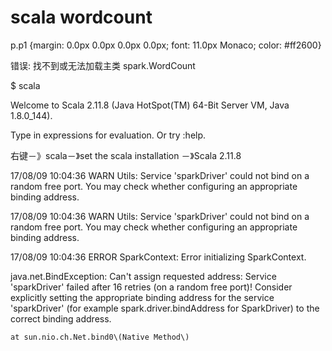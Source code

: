 # scala  wordcount

p.p1 {margin: 0.0px 0.0px 0.0px 0.0px; font: 11.0px Monaco; color: \#ff2600}

错误: 找不到或无法加载主类 spark.WordCount

$    scala

Welcome to Scala 2.11.8 \(Java HotSpot\(TM\) 64-Bit Server VM, Java 1.8.0\_144\).

Type in expressions for evaluation. Or try :help.

右键－》scala－》set the scala installation －》Scala 2.11.8

17/08/09 10:04:36 WARN Utils: Service 'sparkDriver' could not bind on a random free port. You may check whether configuring an appropriate binding address.

17/08/09 10:04:36 WARN Utils: Service 'sparkDriver' could not bind on a random free port. You may check whether configuring an appropriate binding address.

17/08/09 10:04:36 ERROR SparkContext: Error initializing SparkContext.

java.net.BindException: Can't assign requested address: Service 'sparkDriver' failed after 16 retries \(on a random free port\)! Consider explicitly setting the appropriate binding address for the service 'sparkDriver' \(for example spark.driver.bindAddress for SparkDriver\) to the correct binding address.

```
at sun.nio.ch.Net.bind0\(Native Method\)
```



